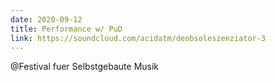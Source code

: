 ```yaml
---
date: 2020-09-12
title: Performance w/ PuD
link: https://soundcloud.com/acidatm/deobsoleszenziator-3
---
```

@Festival fuer Selbstgebaute Musik
